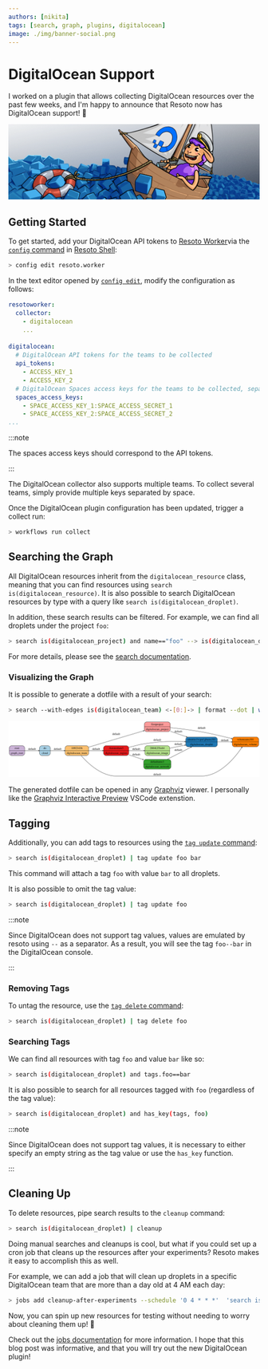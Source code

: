 ```yaml
---
authors: [nikita]
tags: [search, graph, plugins, digitalocean]
image: ./img/banner-social.png
---
```


# DigitalOcean Support

I worked on a plugin that allows collecting DigitalOcean resources over the past few weeks, and I'm happy to announce that Resoto now has DigitalOcean support! 🌊

![Sheep Sailing Through DigitalOcean](./img/banner.png)

<!--truncate-->

## Getting Started

To get started, add your DigitalOcean API tokens to [Resoto Worker](/docs/concepts/components/worker)via the [`config` command](/docs/reference/cli/configs) in [Resoto Shell](/docs/concepts/components/shell):

```bash
> config edit resoto.worker
```

In the text editor opened by [`config edit`](/docs/reference/cli/configs/edit), modify the configuration as follows:

```yaml
resotoworker:
  collector:
    - digitalocean
    ...

digitalocean:
  # DigitalOcean API tokens for the teams to be collected
  api_tokens:
    - ACCESS_KEY_1
    - ACCESS_KEY_2
  # DigitalOcean Spaces access keys for the teams to be collected, separated by colons
  spaces_access_keys:
    - SPACE_ACCESS_KEY_1:SPACE_ACCESS_SECRET_1
    - SPACE_ACCESS_KEY_2:SPACE_ACCESS_SECRET_2
...
```

:::note

The spaces access keys should correspond to the API tokens.

:::

The DigitalOcean collector also supports multiple teams. To collect several teams, simply provide multiple keys separated by space.

Once the DigitalOcean plugin configuration has been updated, trigger a collect run:

```bash
> workflows run collect
```

<!--truncate-->

## Searching the Graph

All DigitalOcean resources inherit from the `digitalocean_resource` class, meaning that you can find resources using `search is(digitalocean_resource)`. It is also possible to search DigitalOcean resources by type with a query like `search is(​​digitalocean_droplet)`.

In addition, these search results can be filtered. For example, we can find all droplets under the project `foo`:

```bash
> search is(digitalocean_project) and name=="foo" --> is(digitalocean_droplet)
```

For more details, please see the [search documentation](/docs/concepts/search).

### Visualizing the Graph

It is possible to generate a dotfile with a result of your search:

```bash
> search --with-edges is(digitalocean_team) <-[0:]-> | format --dot | write out.dot
```

![graph](./img/graph.svg)

The generated dotfile can be opened in any [Graphviz](https://graphviz.org) viewer. I personally like the [Graphviz Interactive Preview](https://marketplace.visualstudio.com/items?itemName=tintinweb.graphviz-interactive-preview) VSCode extenstion.

## Tagging

Additionally, you can add tags to resources using the [`tag update` command](/docs/reference/cli/tag/update):

```bash
> search is(digitalocean_droplet) | tag update foo bar
```

This command will attach a tag `foo` with value `bar` to all droplets.

It is also possible to omit the tag value:

```bash
> search is(digitalocean_droplet) | tag update foo
```

:::note

Since DigitalOcean does not support tag values, values are emulated by resoto using `--` as a separator. As a result, you will see the tag `foo--bar` in the DigitalOcean console.

:::

### Removing Tags

To untag the resource, use the [`tag delete` command](/docs/reference/cli/tag/delete):

```bash
> search is(digitalocean_droplet) | tag delete foo
```

### Searching Tags

We can find all resources with tag `foo` and value `bar` like so:

```bash
> search is(digitalocean_droplet) and tags.foo==bar
```

It is also possible to search for all resources tagged with `foo` (regardless of the tag value):

```bash
> search is(digitalocean_droplet) and has_key(tags, foo)
```

:::note

Since DigitalOcean does not support tag values, it is necessary to either specify an empty string as the tag value or use the `has_key` function.

:::

## Cleaning Up

To delete resources, pipe search results to the `cleanup` command:

```bash
> search is(​​digitalocean_droplet) | cleanup
```

Doing manual searches and cleanups is cool, but what if you could set up a cron job that cleans up the resources after your experiments? Resoto makes it easy to accomplish this as well.

For example, we can add a job that will clean up droplets in a specific DigitalOcean team that are more than a day old at 4 AM each day:

```bash
> jobs add cleanup-after-experiments --schedule '0 4 * * *'  'search is(digitalocean_droplet) and /ancestors.account.reported.id=="1234567" and age > 1d | cleanup'
```

Now, you can spin up new resources for testing without needing to worry about cleaning them up! 🎉

Check out the [jobs documentation](https://resoto.com/docs/concepts/automation/job) for more information. I hope that this blog post was informative, and that you will try out the new DigitalOcean plugin!
